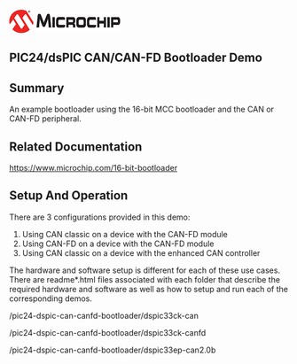 ![image](images/microchip.jpg) 

## PIC24/dsPIC CAN/CAN-FD Bootloader Demo

## Summary

An example bootloader using the 16-bit MCC bootloader and the CAN or CAN-FD peripheral.

## Related Documentation

https://www.microchip.com/16-bit-bootloader

## Setup And Operation

There are 3 configurations provided in this demo:
1) Using CAN classic on a device with the CAN-FD module
2) Using CAN-FD on a device with the CAN-FD module
3) Using CAN classic on a device with the enhanced CAN controller

The hardware and software setup is different for each of these use cases.  There are readme*.html files associated with each folder that describe the required hardware and software as well as how to setup and run each of the corresponding demos.

/pic24-dspic-can-canfd-bootloader/dspic33ck-can

/pic24-dspic-can-canfd-bootloader/dspic33ck-canfd

/pic24-dspic-can-canfd-bootloader/dspic33ep-can2.0b


